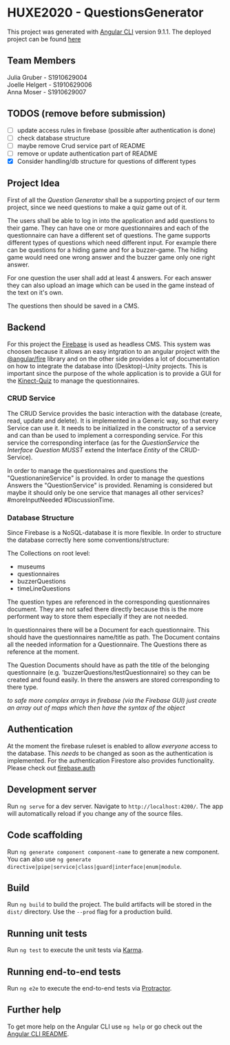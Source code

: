 # HUXE2020 - QuestionsGenerator

This project was generated with [Angular CLI](https://github.com/angular/angular-cli) version 9.1.1.
The deployed project can be found [here](https://kinectquiz-questiongenerator.netlify.app/)

## Team Members
Julia Gruber - S1910629004  
Joelle Helgert - S1910629006  
Anna Moser - S1910629007

## TODOS (remove before submission)
- [ ] update access rules in firebase (possible after authentication is done)
- [ ] check database structure
- [ ] maybe remove Crud service part of README
- [ ] remove or update authentication part of README
- [x] Consider handling/db structure for questions of different types

## Project Idea
First of all the *Question Generator* shall be a supporting project of our term project, since we need questions to make a quiz game out of it. 

The users shall be able to log in into the application and add questions to their game.
They can have one or more questionnaires and each of the questionnaire can have a different set of questions.
The game supports different types of questions which need different input. For example there can be questions for a hiding game and for a buzzer-game. 
The hiding game would need one wrong answer and the buzzer game only one right answer.

For one question the user shall add at least 4 answers. For each answer they can also upload an image which can be used in the game instead of the text on it's own.

The questions then should be saved in a CMS.

## Backend
For this project the [Firebase]() is used as headless CMS. This system was choosen because it allows an easy intgration to an angular project with the [@angular/fire](https://github.com/angular/angularfire) library and on the other side provides a lot of documentation on how to integrate the database into (Desktop)-Unity projects. This is important since the purpose of the whole application is to provide a GUI for the [Kinect-Quiz]() to manage the questionnaires.

### CRUD Service
The CRUD Service provides the basic interaction with the database (create, read, update and delete). It is implemented in a Generic way, so that every Service can use it. It needs to be initialized in the constructor of a service and can than be used to implement a corresponding service. For this service the corresponding interface (as for the *QuestionService* the *Interface Question* _MUSST_ extend the Interface *Entity* of the CRUD-Service). 

In order to manage the questionnaires and questions the "QuestionanireService" is provided. In order to manage the questions Answers the "QuestionService" is provided. Renaming is considered but maybe it should only be one service that manages all other services? #moreInputNeeded #DiscussionTime.

### Database Structure
Since Firebase is a NoSQL-database it is more flexible. In order to structure the database correctly here some conventions/structure:

The Collections on root level:
- museums
- questionnaires
- buzzerQuestions
- timeLineQuestions

The question types are referenced in the corresponding questionnaires document. They are not safed there directly because this is the more performent way to store them especially if they are not needed.

In questionnaires there will be a Document for each questionnaire. This should have the questionnaires name/title as path. The Document contains all the needed information for a Questionnaire. The Questions there as reference at the moment.

The Question Documents should have as path the title of the belonging questionnaire (e.g. 'buzzerQuestions/testQuestionnaire) so they can be created and found easily. In there the answers are stored corresponding to there type.

*to safe more complex arrays in firebase (via the Firebase GUI) just create an array out of maps which then have the syntax of the object*
  

## Authentication
At the moment the firebase ruleset is enabled to allow *everyone* access to the database. This *needs* to be changed as soon as the authentication is implemented. For the authentication Firestore also provides functionality. Please check out [firebase.auth](https://firebase.google.com/docs/reference/js/firebase.auth?authuser=0)

## Development server

Run `ng serve` for a dev server. Navigate to `http://localhost:4200/`. The app will automatically reload if you change any of the source files.

## Code scaffolding

Run `ng generate component component-name` to generate a new component. You can also use `ng generate directive|pipe|service|class|guard|interface|enum|module`.

## Build

Run `ng build` to build the project. The build artifacts will be stored in the `dist/` directory. Use the `--prod` flag for a production build.

## Running unit tests

Run `ng test` to execute the unit tests via [Karma](https://karma-runner.github.io).

## Running end-to-end tests

Run `ng e2e` to execute the end-to-end tests via [Protractor](http://www.protractortest.org/).

## Further help

To get more help on the Angular CLI use `ng help` or go check out the [Angular CLI README](https://github.com/angular/angular-cli/blob/master/README.md).
